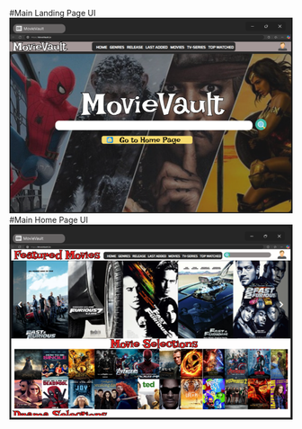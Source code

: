 #Main Landing Page UI
<br>
<img src="https://github.com/Larkaholic/CIT18FinalProject/blob/UI_ReadMe/finalProject/img/LandingPage%20UI.png?raw=true">
<br>
#Main Home Page UI
<img src="https://github.com/Larkaholic/CIT18FinalProject/blob/UI_ReadMe/finalProject/img/Home%20Page%20UI.png?raw=true">
